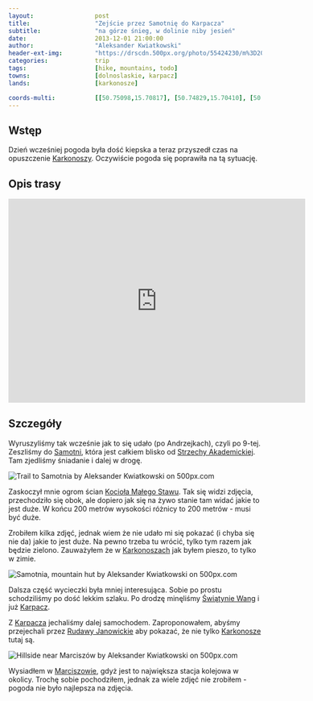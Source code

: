 ```yaml
---
layout:                 post
title:                  "Zejście przez Samotnię do Karpacza"
subtitle:               "na górze śnieg, w dolinie niby jesień"
date:                   2013-12-01 21:00:00
author:                 "Aleksander Kwiatkowski"
header-ext-img:         "https://drscdn.500px.org/photo/55424230/m%3D2048/705382a9e829d4acef600fded6a8235c"
categories:             trip
tags:                   [hike, mountains, todo]
towns:                  [dolnoslaskie, karpacz]
lands:                  [karkonosze]

coords-multi:           [[50.75098,15.70817], [50.74829,15.70410], [50.74992,15.69994], [50.75570,15.70260], [50.76501,15.70483], [50.77088,15.71470], [50.77576,15.71654], [50.77706,15.72633]]
---
```


[wiki-karpacz]:                 https://pl.wikipedia.org/wiki/Karpacz
[wiki-strzecha]:                https://pl.wikipedia.org/wiki/Schronisko_PTTK_%E2%80%9EStrzecha_Akademicka%E2%80%9D
[wiki-karkonosze]:              https://pl.wikipedia.org/wiki/Karkonosze
[wiki-samotnia]:                https://pl.wikipedia.org/wiki/Schronisko_PTTK_%E2%80%9ESamotnia%E2%80%9D
[wiki-kociol]:                  https://pl.wikipedia.org/wiki/Kocio%C5%82_Ma%C5%82ego_Stawu
[wiki-wang]:                    https://pl.wikipedia.org/wiki/%C5%9Awi%C4%85tynia_Wang
[wiki-rudawy]:                  https://pl.wikipedia.org/wiki/Rudawy_Janowickie
[wiki-marciszow]:               https://pl.wikipedia.org/wiki/Marcisz%C3%B3w

Wstęp
-----

Dzień wcześniej pogoda była dość kiepska a teraz przyszedł czas na opuszczenie
[Karkonoszy][wiki-karkonosze]. Oczywiście pogoda się poprawiła na tą sytuację.

Opis trasy
----------

<iframe height='405' width='590' frameborder='0' allowtransparency='true' scrolling='no' src='https://www.strava.com/activities/334966829/embed/e697dd31d891b2a3c738b43e26a4d5c7809df42e'></iframe>

Szczegóły
---------

Wyruszyliśmy tak wcześnie jak to się udało (po Andrzejkach), czyli po 9-tej.
Zeszliśmy do [Samotni][wiki-samotnia], która jest całkiem blisko od [Strzechy Akademickiej][wiki-strzecha].
Tam zjedliśmy śniadanie i dalej w drogę.

<div class='pixels-photo'>
  <p>
    <img src='https://drscdn.500px.org/photo/55948982/m%3D900/16a98cf5264e772fdb3323281c062822' alt='Trail to Samotnia by Aleksander Kwiatkowski on 500px.com'>
  </p>
  <a href='https://500px.com/photo/55948982/trail-to-samotnia-by-aleksander-kwiatkowski' alt='Trail to Samotnia by Aleksander Kwiatkowski on 500px.com'></a>
</div>
<script type='text/javascript' src='https://500px.com/embed.js'></script>

Zaskoczył mnie ogrom ścian [Kocioła Małego Stawu][wiki-kociol]. Tak się widzi zdjęcia, przechodziło
się obok, ale dopiero jak się na żywo stanie tam widać jakie to jest duże. W końcu 200 metrów
wysokości różnicy to 200 metrów - musi być duże.

Zrobiłem kilka zdjęć, jednak wiem że nie udało mi się pokazać (i chyba się nie da)
jakie to jest duże. Na pewno trzeba tu wrócić, tylko tym razem jak będzie zielono.
Zauważyłem że w [Karkonoszach][wiki-karkonosze] jak byłem pieszo, to tylko w zimie.

<div class='pixels-photo'>
  <p>
    <img src='https://drscdn.500px.org/photo/54760416/m%3D900/6c4308d13b7111bf56564fa1e7668f77' alt='Samotnia, mountain hut by Aleksander Kwiatkowski on 500px.com'>
  </p>
  <a href='https://500px.com/photo/54760416/samotnia-mountain-hut-by-aleksander-kwiatkowski' alt='Samotnia, mountain hut by Aleksander Kwiatkowski on 500px.com'></a>
</div>
<script type='text/javascript' src='https://500px.com/embed.js'></script>

Dalsza część wycieczki była mniej interesująca. Sobie po prostu schodziliśmy po
dość lekkim szlaku. Po drodzę minęliśmy [Świątynie Wang][wiki-wang] i już
[Karpacz][wiki-karpacz].

Z [Karpacza][wiki-karpacz] jechaliśmy dalej samochodem. Zaproponowałem, abyśmy przejechali
przez [Rudawy Janowickie][wiki-rudawy] aby pokazać, że nie tylko [Karkonosze][wiki-karkonosze]
tutaj są.

<div class='pixels-photo'>
  <p>
    <img src='https://drscdn.500px.org/photo/54760322/m%3D900/3d7b81d7ead50cce5bdd02cf25e3f23e' alt='Hillside near Marciszów by Aleksander Kwiatkowski on 500px.com'>
  </p>
  <a href='https://500px.com/photo/54760322/hillside-near-marcisz%C3%B3w-by-aleksander-kwiatkowski' alt='Hillside near Marciszów by Aleksander Kwiatkowski on 500px.com'></a>
</div>
<script type='text/javascript' src='https://500px.com/embed.js'></script>

Wysiadłem w [Marciszowie][wiki-marciszow], gdyż jest to największa stacja kolejowa w okolicy.
Trochę sobie pochodziłem, jednak za wiele zdjęć nie zrobiłem - pogoda nie było najlepsza
na zdjęcia.

